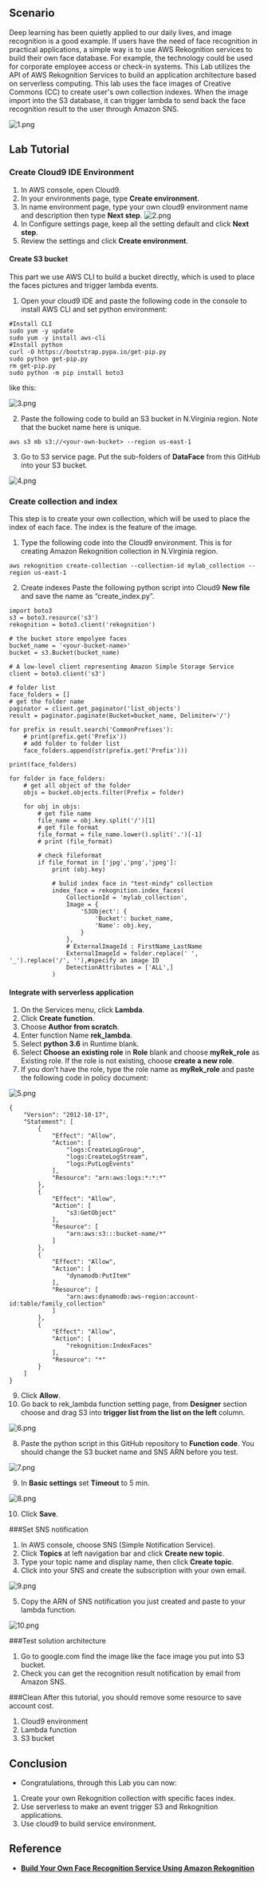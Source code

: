 ## Scenario    
Deep learning has been quietly applied to our daily lives, and image recognition is a good example. If users have the need of face recognition in practical applications, a simple way is to use AWS Rekognition services to build their own face database. For example, the technology could be used for corporate employee access or check-in systems. This Lab utilizes the API of AWS Rekognition Services to build an application architecture based on serverless computing.
This lab uses the face images of Creative Commons (CC) to create user's own collection indexes. When the image import into the S3 database, it can trigger lambda to send back the face recognition result to the user through Amazon SNS.


![1.png](/img/1.png)


## Lab Tutorial

### Create Cloud9 IDE Environment

1. In AWS console, open Cloud9.
2. In your environments page, type **Create environment**.
3. In name environment page, type your own cloud9 environment name and description then type **Next step**.
![2.png](/img/2.png)
4. In Configure settings page, keep all the setting default and click **Next step**.
5. Review the settings and click **Create environment**.

#### Create S3 bucket
This part we use AWS CLI to build a bucket directly, which is used to place the faces pictures and trigger lambda events.

1.    Open your cloud9 IDE and paste the following code in the console to install AWS CLI and set python environment:
```
#Install CLI
sudo yum -y update 
sudo yum -y install aws-cli
#Install python
curl -O https://bootstrap.pypa.io/get-pip.py 
sudo python get-pip.py
rm get-pip.py
sudo python -m pip install boto3
```

like this:

![3.png](/img/3.png)



2.    Paste the following code to build an S3 bucket in N.Virginia region. Note that the bucket name here is unique.
```
aws s3 mb s3://<your-own-bucket> --region us-east-1
```

3.    Go to S3 service page. Put the sub-folders of **DataFace** from this GitHub into your S3 bucket.

![4.png](/img/4.png)

### Create collection and index
This step is to create your own collection, which will be used to place the index of each face. The index is the feature of the image.

1.    Type the following code into the Cloud9 environment. This is for creating Amazon Rekognition collection in N.Virginia region.

```
aws rekognition create-collection --collection-id mylab_collection --region us-east-1 
```

2.    Create indexes
Paste the following python script into Cloud9 **New file** and save the name as “create_index.py”.
```
import boto3
s3 = boto3.resource('s3')
rekognition = boto3.client('rekognition')

# the bucket store empolyee faces
bucket_name = '<your-bucket-name>'
bucket = s3.Bucket(bucket_name)

# A low-level client representing Amazon Simple Storage Service
client = boto3.client('s3')

# folder list
face_folders = []
# get the folder name
paginator = client.get_paginator('list_objects')
result = paginator.paginate(Bucket=bucket_name, Delimiter='/')

for prefix in result.search('CommonPrefixes'):
    # print(prefix.get('Prefix'))
    # add folder to folder list
    face_folders.append(str(prefix.get('Prefix')))
    
print(face_folders)

for folder in face_folders:
    # get all object of the folder
    objs = bucket.objects.filter(Prefix = folder)

    for obj in objs:
        # get file name
        file_name = obj.key.split('/')[1]
        # get file format
        file_format = file_name.lower().split('.')[-1]
        # print (file_format)
        
        # check fileformat
        if file_format in ['jpg','png','jpeg']:
            print (obj.key)
            
            # bulid index face in "test-mindy" collection
            index_face = rekognition.index_faces(
                CollectionId = 'mylab_collection',
                Image = {
                    'S3Object': {
                        'Bucket': bucket_name,
                        'Name': obj.key,
                    }
                },
                # ExternalImageId : FirstName_LastName
                ExternalImageId = folder.replace(' ', '_').replace('/', ''),#specify an image ID
                DetectionAttributes = ['ALL',] 
            )
```


#### Integrate with serverless application
1. On the Services menu, click **Lambda**.
2. Click **Create function**.
3. Choose **Author from scratch**.
4. Enter function Name **rek_lambda**.
5. Select **python 3.6** in Runtime blank.
6. Select **Choose an existing role** in **Role** blank and choose **myRek_role** as Existing role. If the role is not existing, choose **create a new role**.
7. If you don’t have the role, type the role name as **myRek_role** and paste the following code in policy document:

![5.png](/img/5.png)

```
{
    "Version": "2012-10-17",
    "Statement": [
        {
            "Effect": "Allow",
            "Action": [
                "logs:CreateLogGroup",
                "logs:CreateLogStream",
                "logs:PutLogEvents"
            ],
            "Resource": "arn:aws:logs:*:*:*"
        },
        {
            "Effect": "Allow",
            "Action": [
                "s3:GetObject"
            ],
            "Resource": [
                "arn:aws:s3:::bucket-name/*"
            ]
        },
        {
            "Effect": "Allow",
            "Action": [
                "dynamodb:PutItem"
            ],
            "Resource": [
                "arn:aws:dynamodb:aws-region:account-id:table/family_collection"
            ]
        },
        {
            "Effect": "Allow",
            "Action": [
                "rekognition:IndexFaces"
            ],
            "Resource": "*"
        }
    ]
}
```
9. Click **Allow**.
10. Go back to rek_lambda function setting page, from **Designer** section choose and drag S3 into **trigger list from the list on the left** column.

![6.png](/img/6.png)

8. Paste the python script in this GitHub repository to **Function code**. You should change the S3 bucket name and SNS ARN before you test.

![7.png](/img/7.png)

9. In **Basic settings** set **Timeout** to 5 min.

![8.png](/img/8.png)

10. Click **Save**.

###Set SNS notification
1.    In AWS console, choose SNS (Simple Notification Service).
2.    Click **Topics** at left navigation bar and click **Create new topic**.
3.    Type your topic name and display name, then click **Create topic**.
4.    Click into your SNS and create the subscription with your own email.

![9.png](/img/9.png)

5.    Copy the ARN of SNS notification you just created and paste to your lambda function.

![10.png](/img/10.png)

###Test solution architecture
1.    Go to google.com find the image like the face image you put into S3 bucket.
2.    Check you can get the recognition result notification by email from Amazon SNS.

###Clean 
After this tutorial, you should remove some resource to save account cost.
1.    Cloud9 environment
2.    Lambda function
3.    S3 bucket

## Conclusion
* Congratulations, through this Lab you can now: 
1. Create your own Rekognition collection with specific faces index.
2. Use serverless to make an event trigger S3 and Rekognition applications.
3. Use cloud9 to build service environment.


## Reference
* [**Build Your Own Face Recognition Service Using Amazon Rekognition**](https://aws.amazon.com/tw/blogs/machine-learning/build-your-own-face-recognition-service-using-amazon-rekognition/)

